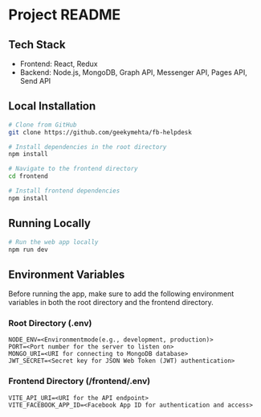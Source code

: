 # Project README

## Tech Stack
- Frontend: React, Redux
- Backend: Node.js, MongoDB, Graph API, Messenger API, Pages API, Send API

## Local Installation
```bash
# Clone from GitHub
git clone https://github.com/geekymehta/fb-helpdesk

# Install dependencies in the root directory
npm install

# Navigate to the frontend directory
cd frontend

# Install frontend dependencies
npm install
```

## Running Locally
```bash
# Run the web app locally
npm run dev
```

## Environment Variables
Before running the app, make sure to add the following environment variables in both the root directory and the frontend directory.

### Root Directory (.env)
```
NODE_ENV=<Environmentmode(e.g., development, production)>
PORT=<Port number for the server to listen on>
MONGO_URI=<URI for connecting to MongoDB database>
JWT_SECRET=<Secret key for JSON Web Token (JWT) authentication>
```

### Frontend Directory (/frontend/.env)
```
VITE_API_URI=<URI for the API endpoint>
VITE_FACEBOOK_APP_ID=<Facebook App ID for authentication and access>
```